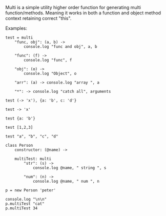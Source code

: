 Multi is a simple utility higher order function for generating multi function/methods. Meaning it works in both a function and object method context retaining correct "this". 

Examples:

    test = multi
        "func, obj": (a, b) ->
            console.log "func and obj", a, b

        "func": (f) ->
            console.log "func", f

        "obj": (o) ->
            console.log "Object", o

        "arr": (a) -> console.log "array ", a

        "*": -> console.log "catch all", arguments

    test (-> 'x'), {a: 'b', c: 'd'}

    test -> 'x'

    test {a: 'b'}

    test [1,2,3]

    test "a", "b", "c", "d"

    class Person
        constructor: (@name) ->

        multiTest: multi
            "str": (s) ->
                console.log @name, " string ", s

            "num": (n) ->
                console.log @name, " num ", n

    p = new Person 'peter'

    console.log "\n\n"
    p.multiTest "cat"
    p.multiTest 34


